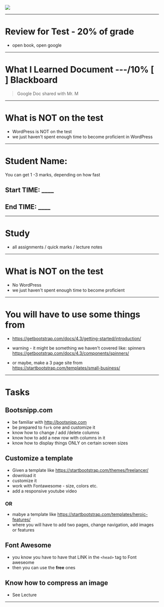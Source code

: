 ![](http://www.teacheroz.com/images/staycalm.png)

---

# Review for Test - 20% of grade
- open book, open google


---

# What I Learned Document  ---/10%   [ ] Blackboard

> Google Doc shared with Mr. M

----

# What is NOT on the test
- WordPress is NOT on the test
- we just haven't spent enough time to become proficient in WordPress

----

# Student Name: 


You can get 1 -3 marks, depending on how fast 
## Start TIME: ____
## End TIME: ____

----

# Study
- all assignments / quick marks / lecture notes

---

# What is NOT on the test
- No WordPress
- we just haven't spent enough time to become proficient

---

# You will have to use some things from
- https://getbootstrap.com/docs/4.3/getting-started/introduction/
- warning - it might be something we haven't covered like: spinners
https://getbootstrap.com/docs/4.3/components/spinners/

- or maybe, make a 3 page site from
https://startbootstrap.com/templates/small-business/


----

# Tasks

## Bootsnipp.com
- be familiar with http://bootsnipp.com
- be prepared to `fork` one and customize it
- know how to change / add /delete columns
- know how to add a new row with columns in it
- know how to display things ONLY on certain screen sizes

## Customize a template
- Given a template like https://startbootstrap.com/themes/freelancer/
- download it
- customize it
- work with Fontawesome - size, colors etc.
- add a responsive youtube video

### OR
- mabye a template like https://startbootstrap.com/templates/heroic-features/
- where you will have to add two pages, change navigation, add images or features




## Font Awesome
- you know you have to have that LINK in the `<head>` tag to Font aweseome
- then you can use the **free** ones

## Know how to compress an image
- See Lecture

----
 

